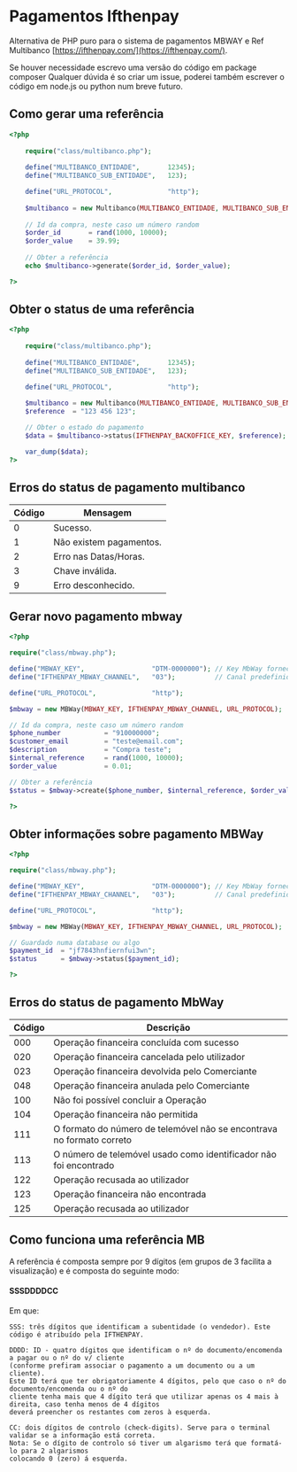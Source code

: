 # Pagamentos Ifthenpay
Alternativa de PHP puro para o sistema de pagamentos MBWAY e Ref Multibanco [https://ifthenpay.com/](https://ifthenpay.com/).

Se houver necessidade escrevo uma versão do código em package composer
Qualquer dúvida é so criar um issue, poderei também escrever o código em node.js ou python num breve futuro.

## Como gerar uma referência

```php
<?php
    
    require("class/multibanco.php");
    
    define("MULTIBANCO_ENTIDADE",       12345);
    define("MULTIBANCO_SUB_ENTIDADE",   123);

    define("URL_PROTOCOL",              "http");
    
    $multibanco = new Multibanco(MULTIBANCO_ENTIDADE, MULTIBANCO_SUB_ENTIDADE, URL_PROTOCOL);
    
    // Id da compra, neste caso um número random
    $order_id       = rand(1000, 10000);
    $order_value    = 39.99; 
    
    // Obter a referência
    echo $multibanco->generate($order_id, $order_value);

?>
```

## Obter o status de uma referência

```php
<?php
    
    require("class/multibanco.php");
    
    define("MULTIBANCO_ENTIDADE",       12345);
    define("MULTIBANCO_SUB_ENTIDADE",   123);

    define("URL_PROTOCOL",              "http");
    
    $multibanco = new Multibanco(MULTIBANCO_ENTIDADE, MULTIBANCO_SUB_ENTIDADE, URL_PROTOCOL);
    $reference  = "123 456 123";

    // Obter o estado do pagamento
    $data = $multibanco->status(IFTHENPAY_BACKOFFICE_KEY, $reference);

    var_dump($data);
?>
```

## Erros do status de pagamento multibanco

| Código | Mensagem |
| --- | --- |
| 0 | Sucesso.|
| 1 | Não existem pagamentos.|
| 2 | Erro nas Datas/Horas.|
| 3 | Chave inválida.|
| 9 | Erro desconhecido.|

## Gerar novo pagamento mbway

```php
<?php 

require("class/mbway.php");

define("MBWAY_KEY",                 "DTM-0000000"); // Key MbWay fornecida pelo IfThenpay
define("IFTHENPAY_MBWAY_CHANNEL",   "03");          // Canal predefinido na documentação do Ifthenpay

define("URL_PROTOCOL",              "http");

$mbway = new MBWay(MBWAY_KEY, IFTHENPAY_MBWAY_CHANNEL, URL_PROTOCOL);

// Id da compra, neste caso um número random
$phone_number           = "910000000";
$customer_email         = "teste@email.com";
$description            = "Compra teste";
$internal_reference     = rand(1000, 10000);
$order_value            = 0.01;

// Obter a referência
$status = $mbway->create($phone_number, $internal_reference, $order_value, $customer_email, $description);

?>
```

## Obter informações sobre pagamento MBWay

```php
<?php 

require("class/mbway.php");

define("MBWAY_KEY",                 "DTM-0000000"); // Key MbWay fornecida pelo IfThenpay
define("IFTHENPAY_MBWAY_CHANNEL",   "03");          // Canal predefinido na documentação do Ifthenpay

define("URL_PROTOCOL",              "http");

$mbway = new MBWay(MBWAY_KEY, IFTHENPAY_MBWAY_CHANNEL, URL_PROTOCOL);

// Guardado numa database ou algo
$payment_id  = "jf7843hnfiernfui3wn";
$status      = $mbway->status($payment_id);

?>
```

## Erros do status de pagamento MbWay

| Código | Descrição |
| --- | --- |
| 000 | Operação financeira concluída com sucesso |
| 020 | Operação financeira cancelada pelo utilizador |
| 023 | Operação financeira devolvida pelo Comerciante |
| 048 | Operação financeira anulada pelo Comerciante |
| 100 | Não foi possível concluir a Operação |
| 104 | Operação financeira não permitida |
| 111 | O formato do número de telemóvel não se encontrava no formato correto |
| 113 | O número de telemóvel usado como identificador não foi encontrado |
| 122 | Operação recusada ao utilizador |
| 123 | Operação financeira não encontrada |
| 125 | Operação recusada ao utilizador |

## Como funciona uma referência MB 
A referência é composta sempre por 9 dígitos (em grupos de 3 facilita a visualização) e é composta do seguinte modo:

#### SSSDDDDCC

Em que:

```
SSS: três dígitos que identificam a subentidade (o vendedor). Este código é atribuído pela IFTHENPAY.
```

```
DDDD: ID - quatro dígitos que identificam o nº do documento/encomenda a pagar ou o nº do v/ cliente 
(conforme prefiram associar o pagamento a um documento ou a um cliente). 
Este ID terá que ter obrigatoriamente 4 dígitos, pelo que caso o nº do documento/encomenda ou o nº do 
cliente tenha mais que 4 dígito terá que utilizar apenas os 4 mais à direita, caso tenha menos de 4 dígitos
deverá preencher os restantes com zeros à esquerda.
```


```
CC: dois dígitos de controlo (check-digits). Serve para o terminal validar se a informação está correta. 
Nota: Se o dígito de controlo só tiver um algarismo terá que formatá-lo para 2 algarismos
colocando 0 (zero) á esquerda.
```
